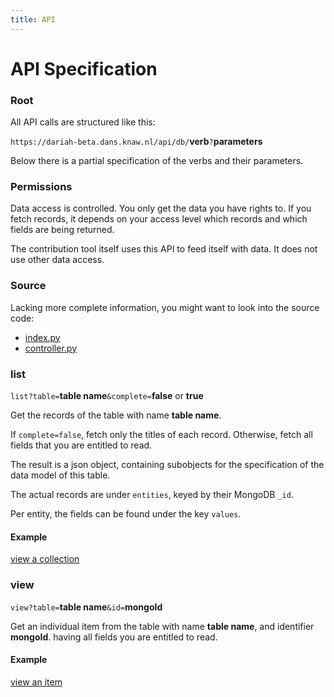 ```yaml
---
title: API
---
```


API Specification
===============================================

### Root

All API calls are structured like this:

`https://dariah-beta.dans.knaw.nl/api/db/`**verb**`?`**parameters**

Below there is a partial specification of the verbs and their parameters.

### Permissions

Data access is controlled. You only get the data you have rights to.
If you fetch records, it depends on your access level which records
and which fields are being returned.

The contribution tool itself uses this API to feed itself with data.
It does not use other data access.

### Source

Lacking more complete information, you might want to look into the
source code:

* [index.py]({{site.serverBase}}/index.py)
* [controller.py]({{site.serverBase}}/controllers/controller.py)

### list

`list?table=`**table name**`&complete=`**false** or **true**

Get the records of the table with name **table name**.

If `complete=false`, fetch only the titles of each record.
Otherwise, fetch all fields that you are entitled to read.

The result is a json object, containing subobjects for the specification of the data model of this table.

The actual records are under `entities`, keyed by their MongoDB `_id`.

Per entity, the fields can be found under the key `values`.

#### Example

[view a collection](https://dariah-beta.dans.knaw.nl/api/db/list?table=contrib&complete=true)

### view

`view?table=`**table name**`&id=`**mongoId**

Get an individual item from the table with name **table name**,
and identifier **mongoId**.
having all fields you are entitled to read.

#### Example

[view an item](https://dariah-beta.dans.knaw.nl/api/db/view?table=contrib&id=595426cf2179c0309da90f0e)
